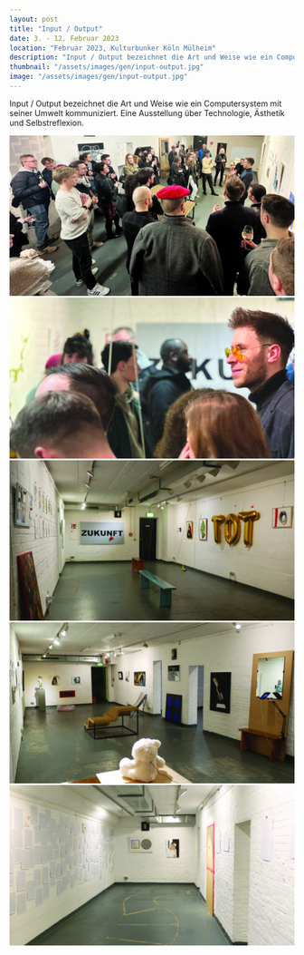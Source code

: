 ```yaml
---
layout: post
title: "Input / Output"
date: 3. - 12. Februar 2023
location: "Februar 2023, Kulturbunker Köln Mülheim"
description: "Input / Output bezeichnet die Art und Weise wie ein Computersystem mit seiner Umwelt kommuniziert. Eine Ausstellung über Technologie, Ästhetik und Selbstreflexion."
thumbnail: "/assets/images/gen/input-output.jpg"
image: "/assets/images/gen/input-output.jpg"
---
```


Input / Output bezeichnet die Art und Weise wie ein Computersystem mit seiner Umwelt kommuniziert. Eine Ausstellung über Technologie, Ästhetik und Selbstreflexion.

![](/assets/images/gen/input-output.jpg)
![](/assets/images/gen/input-output2.jpg)
![](/assets/images/gen/input-output3.jpg)
![](/assets/images/gen/input-output4.jpg)
![](/assets/images/gen/input-output5.jpg)


